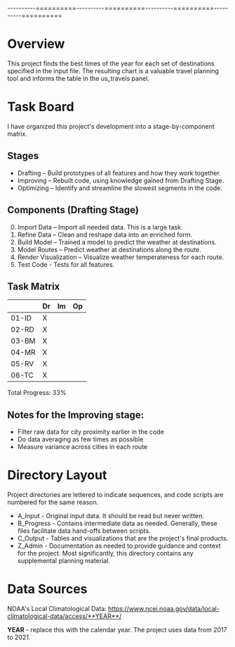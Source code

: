 ----------==========----------==========----------==========----------==========

# Overview

This project finds the best times of the year for each set of destinations
specified in the input file.  The resulting chart is a valuable travel planning
tool and informs the table in the us_travels panel.

# Task Board

I have organized this project's development into a stage-by-component matrix.

## Stages
+ Drafting – Build prototypes of all features and how they work together.
+ Improving – Rebuilt code, using knowledge gained from Drafting Stage.
+ Optimizing – Identify and streamline the slowest segments in the code.

## Components (Drafting Stage)
0. Import Data – Import all needed data.  This is a large task.
1. Refine Data – Clean and reshape data into an enriched form.
2. Build Model – Trained a model to predict the weather at destinations.
3. Model Routes – Predict weather at destinations along the route.
4. Render Visualization – Visualize weather temperateness for each route.
5. Test Code - Tests for all features.

## Task Matrix
|     |Dr|Im|Op|
|:-   |:-|:-|:-|
|01-ID| X|  |  |
|02-RD| X|  |  |
|03-BM| X|  |  |
|04-MR| X|  |  |
|05-RV| X|  |  |
|06-TC| X|  |  |

Total Progress: 33%

## Notes for the Improving stage:
+ Filter raw data for city proximity earlier in the code
+ Do data averaging as few times as possible
+ Measure variance across cities in each route

# Directory Layout
Project directories are lettered to indicate sequences, and code scripts are
numbered for the same reason.
+ A_Input - Original input data.  It should be read but never written.
+ B_Progress - Contains intermediate data as needed.  Generally, these files
facilitate data hand-offs between scripts.
+ C_Output - Tables and visualizations that are the project's final products.
+ Z_Admin - Documentation as needed to provide guidance and context for the
project. Most significantly, this directory contains any supplemental planning
material.

# Data Sources

NOAA's Local Climatological Data:
https://www.ncei.noaa.gov/data/local-climatological-data/access/**YEAR**/

**YEAR** - replace this with the calendar year.  The project uses data from
2017 to 2021.
